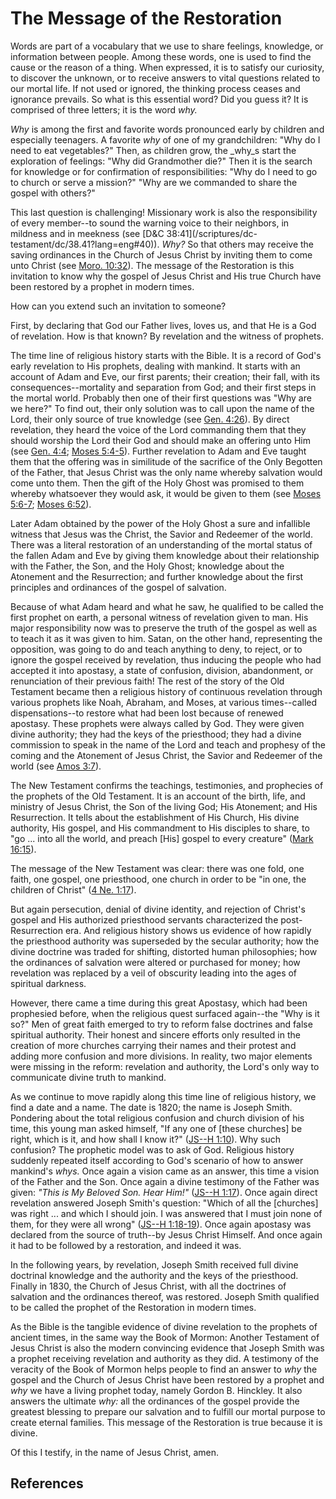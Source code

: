 # The Message of the Restoration

Words are part of a vocabulary that we use to share feelings, knowledge, or
information between people. Among these words, one is used to find the cause
or the reason of a thing. When expressed, it is to satisfy our curiosity, to
discover the unknown, or to receive answers to vital questions related to our
mortal life. If not used or ignored, the thinking process ceases and ignorance
prevails. So what is this essential word? Did you guess it? It is comprised of
three letters; it is the word _why._

_Why_ is among the first and favorite words pronounced early by children and
especially teenagers. A favorite _why_ of one of my grandchildren: "Why do I
need to eat vegetables?" Then, as children grow, the _why_s start the
exploration of feelings: "Why did Grandmother die?" Then it is the search for
knowledge or for confirmation of responsibilities: "Why do I need to go to
church or serve a mission?" "Why are we commanded to share the gospel with
others?"

This last question is challenging! Missionary work is also the responsibility
of every member--to sound the warning voice to their neighbors, in mildness
and in meekness (see [D&amp;C 38:41](/scriptures/dc-
testament/dc/38.41?lang=eng#40)). _Why?_ So that others may receive the saving
ordinances in the Church of Jesus Christ by inviting them to come unto Christ
(see [Moro. 10:32](/scriptures/bofm/moro/10.32?lang=eng#31)). The message of
the Restoration is this invitation to know why the gospel of Jesus Christ and
His true Church have been restored by a prophet in modern times.

How can you extend such an invitation to someone?

First, by declaring that God our Father lives, loves us, and that He is a God
of revelation. How is that known? By revelation and the witness of prophets.

The time line of religious history starts with the Bible. It is a record of
God's early revelation to His prophets, dealing with mankind. It starts with
an account of Adam and Eve, our first parents; their creation; their fall,
with its consequences--mortality and separation from God; and their first
steps in the mortal world. Probably then one of their first questions was "Why
are we here?" To find out, their only solution was to call upon the name of
the Lord, their only source of true knowledge (see [Gen.
4:26](/scriptures/ot/gen/4.26?lang=eng#25)). By direct revelation, they heard
the voice of the Lord commanding them that they should worship the Lord their
God and should make an offering unto Him (see [Gen.
4:4](/scriptures/ot/gen/4.4?lang=eng#3); [Moses
5:4-5](/scriptures/pgp/moses/5.4-5?lang=eng#3)). Further revelation to Adam
and Eve taught them that the offering was in similitude of the sacrifice of
the Only Begotten of the Father, that Jesus Christ was the only name whereby
salvation would come unto them. Then the gift of the Holy Ghost was promised
to them whereby whatsoever they would ask, it would be given to them (see
[Moses 5:6-7](/scriptures/pgp/moses/5.6-7?lang=eng#5); [Moses
6:52](/scriptures/pgp/moses/6.52?lang=eng#51)).

Later Adam obtained by the power of the Holy Ghost a sure and infallible
witness that Jesus was the Christ, the Savior and Redeemer of the world. There
was a literal restoration of an understanding of the mortal status of the
fallen Adam and Eve by giving them knowledge about their relationship with the
Father, the Son, and the Holy Ghost; knowledge about the Atonement and the
Resurrection; and further knowledge about the first principles and ordinances
of the gospel of salvation.

Because of what Adam heard and what he saw, he qualified to be called the
first prophet on earth, a personal witness of revelation given to man. His
major responsibility now was to preserve the truth of the gospel as well as to
teach it as it was given to him. Satan, on the other hand, representing the
opposition, was going to do and teach anything to deny, to reject, or to
ignore the gospel received by revelation, thus inducing the people who had
accepted it into apostasy, a state of confusion, division, abandonment, or
renunciation of their previous faith! The rest of the story of the Old
Testament became then a religious history of continuous revelation through
various prophets like Noah, Abraham, and Moses, at various times--called
dispensations--to restore what had been lost because of renewed apostasy.
These prophets were always called by God. They were given divine authority;
they had the keys of the priesthood; they had a divine commission to speak in
the name of the Lord and teach and prophesy of the coming and the Atonement of
Jesus Christ, the Savior and Redeemer of the world (see [Amos
3:7](/scriptures/ot/amos/3.7?lang=eng#6)).

The New Testament confirms the teachings, testimonies, and prophecies of the
prophets of the Old Testament. It is an account of the birth, life, and
ministry of Jesus Christ, the Son of the living God; His Atonement; and His
Resurrection. It tells about the establishment of His Church, His divine
authority, His gospel, and His commandment to His disciples to share, to "go ...
into all the world, and preach [His] gospel to every creature" ([Mark
16:15](/scriptures/nt/mark/16.15?lang=eng#14)).

The message of the New Testament was clear: there was one fold, one faith, one
gospel, one priesthood, one church in order to be "in one, the children of
Christ" ([4 Ne. 1:17](/scriptures/bofm/4-ne/1.17?lang=eng#16)).

But again persecution, denial of divine identity, and rejection of Christ's
gospel and His authorized priesthood servants characterized the post-
Resurrection era. And religious history shows us evidence of how rapidly the
priesthood authority was superseded by the secular authority; how the divine
doctrine was traded for shifting, distorted human philosophies; how the
ordinances of salvation were altered or purchased for money; how revelation
was replaced by a veil of obscurity leading into the ages of spiritual
darkness.

However, there came a time during this great Apostasy, which had been
prophesied before, when the religious quest surfaced again--the "Why is it
so?" Men of great faith emerged to try to reform false doctrines and false
spiritual authority. Their honest and sincere efforts only resulted in the
creation of more churches carrying their names and their protest and adding
more confusion and more divisions. In reality, two major elements were missing
in the reform: revelation and authority, the Lord's only way to communicate
divine truth to mankind.

As we continue to move rapidly along this time line of religious history, we
find a date and a name. The date is 1820; the name is Joseph Smith. Pondering
about the total religious confusion and church division of his time, this
young man asked himself, "If any one of [these churches] be right, which is
it, and how shall I know it?" ([JS--H
1:10](/scriptures/pgp/js-h/1.10?lang=eng#9)). Why such confusion? The
prophetic model was to ask of God. Religious history suddenly repeated itself
according to God's scenario of how to answer mankind's _whys._ Once again a
vision came as an answer, this time a vision of the Father and the Son. Once
again a divine testimony of the Father was given: _"This is My Beloved Son.
Hear Him!"_ ([JS--H 1:17](/scriptures/pgp/js-h/1.17?lang=eng#16)). Once again
direct revelation answered Joseph Smith's question: "Which of all the
[churches] was right ... and which I should join. I was answered that I must
join none of them, for they were all wrong" ([JS--H
1:18-19](/scriptures/pgp/js-h/1.18-19?lang=eng#17)). Once again apostasy was
declared from the source of truth--by Jesus Christ Himself. And once again it
had to be followed by a restoration, and indeed it was.

In the following years, by revelation, Joseph Smith received full divine
doctrinal knowledge and the authority and the keys of the priesthood. Finally
in 1830, the Church of Jesus Christ, with all the doctrines of salvation and
the ordinances thereof, was restored. Joseph Smith qualified to be called the
prophet of the Restoration in modern times.

As the Bible is the tangible evidence of divine revelation to the prophets of
ancient times, in the same way the Book of Mormon: Another Testament of Jesus
Christ is also the modern convincing evidence that Joseph Smith was a prophet
receiving revelation and authority as they did. A testimony of the veracity of
the Book of Mormon helps people to find an answer to _why_ the gospel and the
Church of Jesus Christ have been restored by a prophet and _why_ we have a
living prophet today, namely Gordon B. Hinckley. It also answers the ultimate
_why:_ all the ordinances of the gospel provide the greatest blessing to
prepare our salvation and to fulfill our mortal purpose to create eternal
families. This message of the Restoration is true because it is divine.

Of this I testify, in the name of Jesus Christ, amen.

## References

